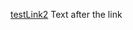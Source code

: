 [testLink2](https://assets.website-files.com/6029242da9cc798b70c41b19/6193d09c503d8e057afa1636_Java%20code%20review%20checklist-min.jpg) Text after the link